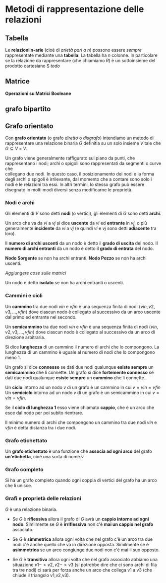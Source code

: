 # Metodi di rappresentazione delle relazioni

## Tabella
Le **relazioni n-arie** (cioè di *arietà pari a n*) possono essere *sempre* rappresentate mediante una **tabella**. La tabella ha $n$ colonne. In particolare se la relazione da rappresentare (che chiamiamo $R$) è un sottoinsieme del prodotto cartesiano S *todo*


## Matrice

**Operazioni su Matrici Booleane**

## grafo bipartito


## Grafo orientato

Con **grafo orientato** (o grafo *diretto* o *disgrafo*) intendiamo un metodo di rappresentare una relazione binaria $G$ definitia su un solo insieme $V$ tale che $G \subseteq V \times V$.

Un grafo viene generalmente raffigurato sul piano da punti, che	
rappresentano i nodi; archi o spigoli sono rappresentati da segmenti o curve che	
collegano due nodi. In questo caso, il posizionamento dei nodi e la forma degli archi o 
spigoli è irrilevante, dal momento che a contare sono solo i nodi e le relazioni tra essi. 
In altri termini, lo stesso grafo può essere disegnato in molti modi diversi senza 
modificarne le proprietà.	

### Nodi e archi

Gli elementi di $V$ sono detti **nodi** (o vertici), gli elementi di $G$ sono detti **archi**.

Un arco che va da $vi$ a $vj$ si dice **uscente** da $vi$ ed **entrante** in $vj$, o più generalmente **incidente** da $vi$ a $vj$ (e quindi $vi$ e $vj$ sono detti **adiacente** tra loro).

Il **numero di archi uscenti** da un nodo è detto il **grado di uscita** del nodo. 
Il **numero di archi entranti** da un nodo è detto il **grado di entrata** del nodo.

**Nodo Sorgente** se non ha archi entranti. 
**Nodo Pozzo** se non ha archi uscenti. 

*Aggiungere cose sulle matrici*

Un nodo è detto **isolato** se non ha archi entranti o uscenti.

### Cammini e cicli

Un **cammino** tra due nodi $vin$ e $vfin$ è una sequenza finita di nodi $\langle vin,v2,v3,...,vfin\rangle$ dove ciascun nodo è collegato al successivo da un arco uscente dal primo ed entrante nel secondo.

Un **semicammino** tra due nodi $vin$ e $vfin$ è una sequenza finita di nodi $\langle vin,v2,v3,...,vfin\rangle$ dove ciascun nodo è collegato al successivo da un arco di direzione arbitraria.

Si dice **lunghezza** di un cammino il numero di archi che lo compongono. La lunghezza di un cammino è uguale al numero di nodi che lo compongono meno 1.

Un grafo si dice **connesso** se dati due nodi qualunque **esiste sempre** un **semicammino** che li connette.
Un grafo si dice **fortemente connesso** se dati due nodi qualunque **esiste sempre** un **cammino** che li connette.

Un **ciclo** intorno ad un nodo $v$ di un grafo è un cammino in cui $v = vin = vfin$ 
Un **semiciclo** intorno ad un nodo $v$ di un grafo è un semicammino in cui $v = vin = vfin$.

Se il **ciclo di lunghezza 1** esso viene chiamato **cappio**, che è un arco che esce dal nodo per poi subito rientrare. 

Il minimo numero di archi che compongono un cammino tra due nodi $vin$ e $vfin$ è detta distanza tra i due nodi.

### Grafo etichettato

Un **grafo etichettato** è una funzione che **associa ad ogni arco** del grafo **un'etichetta**, cioè una sorta di nome.v 


### Grafo completo

Si ha un grafo completo quando ogni coppia di vertici del grafo ha un arco che li unisce.

### Grafi e proprietà delle relazioni

$G$ è una relazione binaria.

* Se *G* è **riflessiva** allora il grafo di $G$ avrà un **cappio intorno ad ogni nodo**. Similmente se $G$ è **irriflessiva** non c'è **mai un cappio nel grafo** associato.

* Se $G$  è **simmetrica**  allora ogni volta che nel grafo c'è un arco tra due nodi c'è anche quello che va in direzione opposta. Similmente se è **asimmetrica** se un arco congiunge due nodi non c'è mai il suo opposto.

* Se $G$ è **transitiva** allora ogni volta che nel grafo associato abbiamo una situazione $v1->v2 , v2->v3$ (si potrebbe dire che ci sono archi di fila tra tre nodi) ci sarà per forza anche un arco che collega v1 a v3 (che chiude il triangolo v1,v2,v3).

